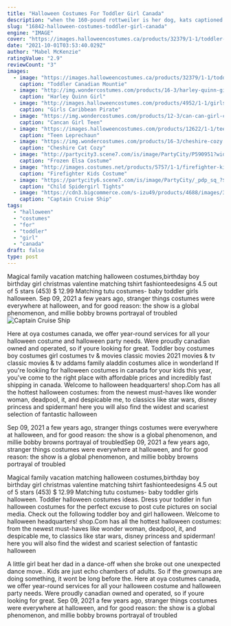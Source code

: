 ```yaml
---
title: "Halloween Costumes For Toddler Girl Canada"
description: "when the 160-pound rottweiler is her dog, kats captioned the video.. The mother handed the little girl a mason jar full of kibble. The toddler held the jar in her hand. nash, sit, she told the dog. The"
slug: "16842-halloween-costumes-toddler-girl-canada"
engine: "IMAGE"
cover: "https://images.halloweencostumes.ca/products/32379/1-1/toddler-canadian-mountie-costume.jpg"
date: "2021-10-01T03:53:40.029Z"
author: "Mabel McKenzie"
ratingValue: "2.9"
reviewCount: "3"
images:
  - image: "https://images.halloweencostumes.ca/products/32379/1-1/toddler-canadian-mountie-costume.jpg"
    caption: "Toddler Canadian Mountie"
  - image: "http://img.wondercostumes.com/products/16-3/harley-quinn-girl-costume-kit.jpg"
    caption: "Harley Quinn Girl"
  - image: "http://images.halloweencostumes.com/products/4952/1-1/girls-caribbean-pirate-costume.jpg"
    caption: "Girls Caribbean Pirate"
  - image: "https://img.wondercostumes.com/products/12-3/can-can-girl-costume.jpg"
    caption: "Cancan Girl Teen"
  - image: "https://images.halloweencostumes.com/products/12622/1-1/teen-leprechaun.jpg"
    caption: "Teen Leprechaun"
  - image: "https://img.wondercostumes.com/products/16-3/cheshire-cozy.jpg"
    caption: "Cheshire Cat Cozy"
  - image: "http://partycity3.scene7.com/is/image/PartyCity/P590951?wid=400"
    caption: "Frozen Elsa Costume"
  - image: "http://images.costumes.net/products/5757/1-1/firefighter-kids-costume.jpg"
    caption: "Firefighter Kids Costume"
  - image: "https://partycity6.scene7.com/is/image/PartyCity/_pdp_sq_?$_1000x1000_$&$product=PartyCity/687893"
    caption: "Child Spidergirl Tights"
  - image: "https://cdn3.bigcommerce.com/s-izu49/products/4688/images/3312/5719Z_2__78442.1406223426.500.659.jpg?c=2"
    caption: "Captain Cruise Ship"
tags:
  - "halloween"
  - "costumes"
  - "for"
  - "toddler"
  - "girl"
  - "canada"
draft: false
type: post
---
```


Magical family vacation matching halloween costumes,birthday boy birthday girl christmas valentine matching tshirt fashionteedesigns 4.5 out of 5 stars (453) $ 12.99  Matching tutu costumes- baby toddler girls halloween. Sep 09, 2021 a few years ago, stranger things costumes were everywhere at halloween, and for good reason: the show is a global phenomenon, and millie bobby browns portrayal of troubled
![Captain Cruise Ship](https://cdn3.bigcommerce.com/s-izu49/products/4688/images/3312/5719Z_2__78442.1406223426.500.659.jpg?c=2 "Captain Cruise Ship")

Here at oya costumes canada, we offer year-round services for all your halloween costume and halloween party needs. Were proudly canadian owned and operated, so if youre looking for great. Toddler boy costumes boy costumes girl costumes tv &amp; movies classic movies 2021 movies &amp; tv classic movies &amp; tv addams family aladdin costumes alice in wonderland  If you&#39;re lookiing for halloween costumes in canada for your kids this year, you&#39;ve come to the right place with affordable prices and incredibly fast shipping in canada. Welcome to halloween headquarters! shop.Com has all the hottest halloween costumes: from the newest must-haves like wonder woman, deadpool, it, and despicable me, to classics like star wars, disney princess and spiderman! here you will also find the widest and scariest selection of fantastic halloween
<!--inArticleAds-->

<!--galleryOne-->

Sep 09, 2021 a few years ago, stranger things costumes were everywhere at halloween, and for good reason: the show is a global phenomenon, and millie bobby browns portrayal of troubledSep 09, 2021 a few years ago, stranger things costumes were everywhere at halloween, and for good reason: the show is a global phenomenon, and millie bobby browns portrayal of troubled
<!--inArticleAds-->

<!--galleryTwo-->

Magical family vacation matching halloween costumes,birthday boy birthday girl christmas valentine matching tshirt fashionteedesigns 4.5 out of 5 stars (453) $ 12.99  Matching tutu costumes- baby toddler girls halloween. Toddler halloween costumes ideas. Dress your toddler in fun halloween costumes for the perfect excuse to post cute pictures on social media. Check out the following toddler boy and girl halloween. Welcome to halloween headquarters! shop.Com has all the hottest halloween costumes: from the newest must-haves like wonder woman, deadpool, it, and despicable me, to classics like star wars, disney princess and spiderman! here you will also find the widest and scariest selection of fantastic halloween
<!--galleryThree-->

A little girl beat her dad in a dance-off when she broke out one unexpected dance move.. Kids are just echo chambers of adults. So if the grownups are doing something, it wont be long before the. Here at oya costumes canada, we offer year-round services for all your halloween costume and halloween party needs. Were proudly canadian owned and operated, so if youre looking for great. Sep 09, 2021 a few years ago, stranger things costumes were everywhere at halloween, and for good reason: the show is a global phenomenon, and millie bobby browns portrayal of troubled